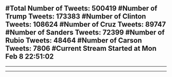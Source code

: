#Total Number of Tweets: 500419 
#Number of Trump Tweets: 173383
#Number of Clinton Tweets: 108624
#Number of Cruz Tweets: 89747
#Number of Sanders Tweets: 72399
#Number of Rubio Tweets: 48464
#Number of Carson Tweets: 7806
#Current Stream Started at Mon Feb  8 22:51:02
---
---
---
